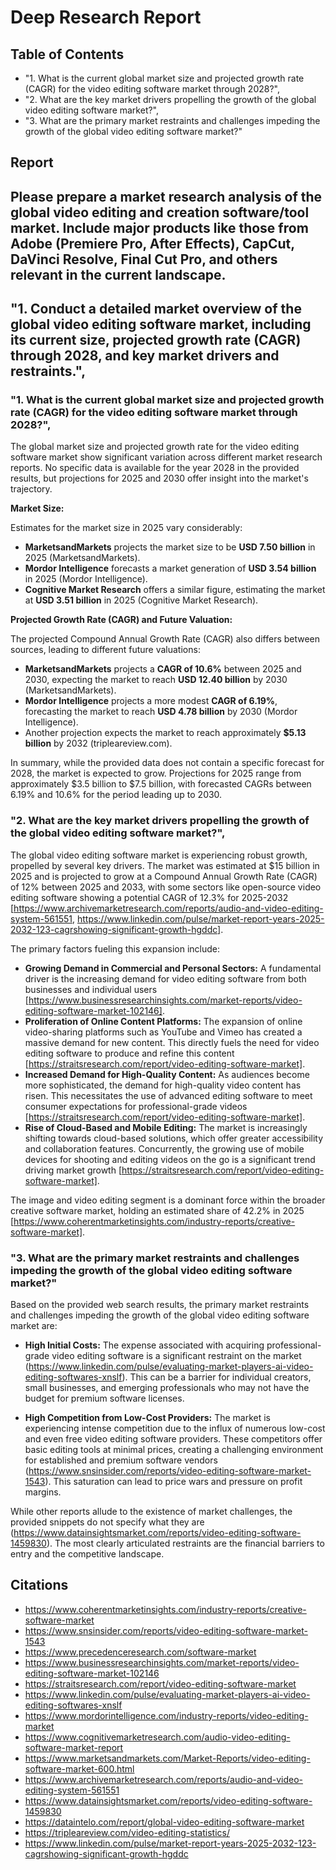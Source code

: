# Deep Research Report

## Table of Contents 
- "1. What is the current global market size and projected growth rate (CAGR) for the video editing software market through 2028?",
- "2. What are the key market drivers propelling the growth of the global video editing software market?",
- "3. What are the primary market restraints and challenges impeding the growth of the global video editing software market?"

## Report 
## Please prepare a market research analysis of the global video editing and creation software/tool market. Include major products like those from Adobe (Premiere Pro, After Effects), CapCut, DaVinci Resolve, Final Cut Pro, and others relevant in the current landscape.



## "1. Conduct a detailed market overview of the global video editing software market, including its current size, projected growth rate (CAGR) through 2028, and key market drivers and restraints.",



 
 ### "1. What is the current global market size and projected growth rate (CAGR) for the video editing software market through 2028?",

The global market size and projected growth rate for the video editing software market show significant variation across different market research reports. No specific data is available for the year 2028 in the provided results, but projections for 2025 and 2030 offer insight into the market's trajectory.

**Market Size:**

Estimates for the market size in 2025 vary considerably:
*   **MarketsandMarkets** projects the market size to be **USD 7.50 billion** in 2025 (MarketsandMarkets).
*   **Mordor Intelligence** forecasts a market generation of **USD 3.54 billion** in 2025 (Mordor Intelligence).
*   **Cognitive Market Research** offers a similar figure, estimating the market at **USD 3.51 billion** in 2025 (Cognitive Market Research).

**Projected Growth Rate (CAGR) and Future Valuation:**

The projected Compound Annual Growth Rate (CAGR) also differs between sources, leading to different future valuations:
*   **MarketsandMarkets** projects a **CAGR of 10.6%** between 2025 and 2030, expecting the market to reach **USD 12.40 billion** by 2030 (MarketsandMarkets).
*   **Mordor Intelligence** projects a more modest **CAGR of 6.19%**, forecasting the market to reach **USD 4.78 billion** by 2030 (Mordor Intelligence).
*   Another projection expects the market to reach approximately **$5.13 billion** by 2032 (tripleareview.com).

In summary, while the provided data does not contain a specific forecast for 2028, the market is expected to grow. Projections for 2025 range from approximately $3.5 billion to $7.5 billion, with forecasted CAGRs between 6.19% and 10.6% for the period leading up to 2030.

 
 ### "2. What are the key market drivers propelling the growth of the global video editing software market?",

The global video editing software market is experiencing robust growth, propelled by several key drivers. The market was estimated at $15 billion in 2025 and is projected to grow at a Compound Annual Growth Rate (CAGR) of 12% between 2025 and 2033, with some sectors like open-source video editing software showing a potential CAGR of 12.3% for 2025-2032 [https://www.archivemarketresearch.com/reports/audio-and-video-editing-system-561551, https://www.linkedin.com/pulse/market-report-years-2025-2032-123-cagrshowing-significant-growth-hgddc].

The primary factors fueling this expansion include:

*   **Growing Demand in Commercial and Personal Sectors:** A fundamental driver is the increasing demand for video editing software from both businesses and individual users [https://www.businessresearchinsights.com/market-reports/video-editing-software-market-102146].
*   **Proliferation of Online Content Platforms:** The expansion of online video-sharing platforms such as YouTube and Vimeo has created a massive demand for new content. This directly fuels the need for video editing software to produce and refine this content [https://straitsresearch.com/report/video-editing-software-market].
*   **Increased Demand for High-Quality Content:** As audiences become more sophisticated, the demand for high-quality video content has risen. This necessitates the use of advanced editing software to meet consumer expectations for professional-grade videos [https://straitsresearch.com/report/video-editing-software-market].
*   **Rise of Cloud-Based and Mobile Editing:** The market is increasingly shifting towards cloud-based solutions, which offer greater accessibility and collaboration features. Concurrently, the growing use of mobile devices for shooting and editing videos on the go is a significant trend driving market growth [https://straitsresearch.com/report/video-editing-software-market].

The image and video editing segment is a dominant force within the broader creative software market, holding an estimated share of 42.2% in 2025 [https://www.coherentmarketinsights.com/industry-reports/creative-software-market].

 
 ### "3. What are the primary market restraints and challenges impeding the growth of the global video editing software market?"

Based on the provided web search results, the primary market restraints and challenges impeding the growth of the global video editing software market are:

*   **High Initial Costs:** The expense associated with acquiring professional-grade video editing software is a significant restraint on the market (https://www.linkedin.com/pulse/evaluating-market-players-ai-video-editing-softwares-xnslf). This can be a barrier for individual creators, small businesses, and emerging professionals who may not have the budget for premium software licenses.

*   **High Competition from Low-Cost Providers:** The market is experiencing intense competition due to the influx of numerous low-cost and even free video editing software providers. These competitors offer basic editing tools at minimal prices, creating a challenging environment for established and premium software vendors (https://www.snsinsider.com/reports/video-editing-software-market-1543). This saturation can lead to price wars and pressure on profit margins.

While other reports allude to the existence of market challenges, the provided snippets do not specify what they are (https://www.datainsightsmarket.com/reports/video-editing-software-1459830). The most clearly articulated restraints are the financial barriers to entry and the competitive landscape.


## Citations
- https://www.coherentmarketinsights.com/industry-reports/creative-software-market 
- https://www.snsinsider.com/reports/video-editing-software-market-1543 
- https://www.precedenceresearch.com/software-market 
- https://www.businessresearchinsights.com/market-reports/video-editing-software-market-102146 
- https://straitsresearch.com/report/video-editing-software-market 
- https://www.linkedin.com/pulse/evaluating-market-players-ai-video-editing-softwares-xnslf 
- https://www.mordorintelligence.com/industry-reports/video-editing-market 
- https://www.cognitivemarketresearch.com/audio-video-editing-software-market-report 
- https://www.marketsandmarkets.com/Market-Reports/video-editing-software-market-600.html 
- https://www.archivemarketresearch.com/reports/audio-and-video-editing-system-561551 
- https://www.datainsightsmarket.com/reports/video-editing-software-1459830 
- https://dataintelo.com/report/global-video-editing-software-market 
- https://tripleareview.com/video-editing-statistics/ 
- https://www.linkedin.com/pulse/market-report-years-2025-2032-123-cagrshowing-significant-growth-hgddc 
